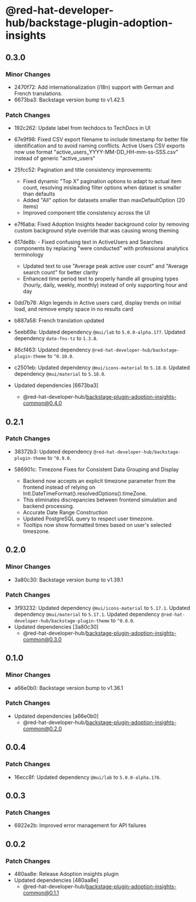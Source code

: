 # @red-hat-developer-hub/backstage-plugin-adoption-insights

## 0.3.0

### Minor Changes

- 2470f72: Add internationalization (i18n) support with German and French translations.
- 6673ba3: Backstage version bump to v1.42.5

### Patch Changes

- 192c262: Update label from techdocs to TechDocs in UI
- 67e9f96: Fixed CSV export filename to include timestamp for better file identification and to avoid naming conflicts. Active Users CSV exports now use format "active_users_YYYY-MM-DD_HH-mm-ss-SSS.csv" instead of generic "active_users"
- 25fcc52: Pagination and title consistency improvements:

  - Fixed dynamic "Top X" pagination options to adapt to actual item count, resolving misleading filter options when dataset is smaller than defaults
  - Added "All" option for datasets smaller than maxDefaultOption (20 items)
  - Improved component title consistency across the UI

- e7f6aba: Fixed Adoption Insights header background color by removing custom background style override that was causing wrong theming
- 617de8b: - Fixed confusing text in ActiveUsers and Searches components by replacing "were conducted" with professional analytics terminology
  - Updated text to use "Average peak active user count" and "Average search count" for better clarity
  - Enhanced time period text to properly handle all grouping types (hourly, daily, weekly, monthly) instead of only supporting hour and day
- 0dd7b78: Align legends in Active users card, display trends on initial load, and remove empty space in no results card
- b887a58: French translation updated
- 5eeb69a: Updated dependency `@mui/lab` to `5.0.0-alpha.177`.
  Updated dependency `date-fns-tz` to `1.3.8`.
- 86cf463: Updated dependency `@red-hat-developer-hub/backstage-plugin-theme` to `^0.10.0`.
- c2501eb: Updated dependency `@mui/icons-material` to `5.18.0`.
  Updated dependency `@mui/material` to `5.18.0`.
- Updated dependencies [6673ba3]
  - @red-hat-developer-hub/backstage-plugin-adoption-insights-common@0.4.0

## 0.2.1

### Patch Changes

- 38372b3: Updated dependency `@red-hat-developer-hub/backstage-plugin-theme` to `^0.9.0`.
- 586901c: Timezone Fixes for Consistent Data Grouping and Display

  - Backend now accepts an explicit timezone parameter from the frontend instead of relying on Intl.DateTimeFormat().resolvedOptions().timeZone.
  - This eliminates discrepancies between frontend simulation and backend processing.
  - Accurate Date Range Construction
  - Updated PostgreSQL query to respect user timezone.
  - Tooltips now show formatted times based on user's selected timeszone.

## 0.2.0

### Minor Changes

- 3a80c30: Backstage version bump to v1.39.1

### Patch Changes

- 3f93232: Updated dependency `@mui/icons-material` to `5.17.1`.
  Updated dependency `@mui/material` to `5.17.1`.
  Updated dependency `@red-hat-developer-hub/backstage-plugin-theme` to `^0.8.0`.
- Updated dependencies [3a80c30]
  - @red-hat-developer-hub/backstage-plugin-adoption-insights-common@0.3.0

## 0.1.0

### Minor Changes

- a66e0b0: Backstage version bump to v1.36.1

### Patch Changes

- Updated dependencies [a66e0b0]
  - @red-hat-developer-hub/backstage-plugin-adoption-insights-common@0.2.0

## 0.0.4

### Patch Changes

- 16ecc8f: Updated dependency `@mui/lab` to `5.0.0-alpha.176`.

## 0.0.3

### Patch Changes

- 6922e2b: Improved error management for API failures

## 0.0.2

### Patch Changes

- 480aa8e: Release Adoption insights plugin
- Updated dependencies [480aa8e]
  - @red-hat-developer-hub/backstage-plugin-adoption-insights-common@0.1.1
